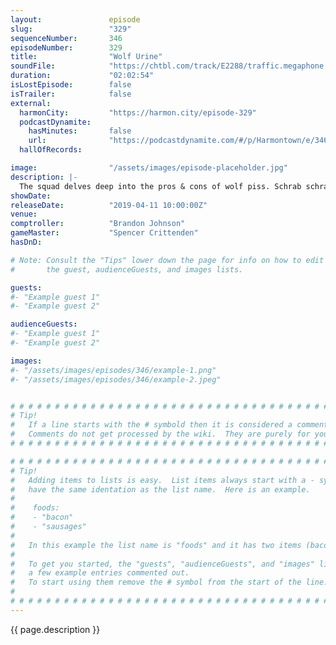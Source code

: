 ```yaml
---
layout:               episode
slug:                 "329"
sequenceNumber:       346
episodeNumber:        329
title:                "Wolf Urine"
soundFile:            "https://chtbl.com/track/E2288/traffic.megaphone.fm/STA6249527848.mp3?updated=1596655383"
duration:             "02:02:54"
isLostEpisode:        false
isTrailer:            false
external:
  harmonCity:         "https://harmon.city/episode-329"
  podcastDynamite:
    hasMinutes:       false
    url:              "https://podcastdynamite.com/#/p/Harmontown/e/346/329"
  hallOfRecords:      

image:                "/assets/images/episode-placeholder.jpg"
description: |-
  The squad delves deep into the pros & cons of wolf piss. Schrab schrabs Dan into a crater, while Brandon holds the ship together upon re-entry.
showDate:             
releaseDate:          "2019-04-11 10:00:00Z"
venue:                
comptroller:          "Brandon Johnson"
gameMaster:           "Spencer Crittenden"
hasDnD:               

# Note: Consult the "Tips" lower down the page for info on how to edit
#       the guest, audienceGuests, and images lists.

guests:
#- "Example guest 1"
#- "Example guest 2"

audienceGuests:
#- "Example guest 1"
#- "Example guest 2"

images:
#- "/assets/images/episodes/346/example-1.png"
#- "/assets/images/episodes/346/example-2.jpeg"


# # # # # # # # # # # # # # # # # # # # # # # # # # # # # # # # # # # # # # # # # # # # #
# Tip!
#   If a line starts with the # symbold then it is considered a comment.
#   Comments do not get processed by the wiki.  They are purely for your information.
# # # # # # # # # # # # # # # # # # # # # # # # # # # # # # # # # # # # # # # # # # # # #

# # # # # # # # # # # # # # # # # # # # # # # # # # # # # # # # # # # # # # # # # # # # #
# Tip!
#   Adding items to lists is easy.  List items always start with a - symbol and have
#   have the same identation as the list name.  Here is an example.
#
#    foods:
#    - "bacon"
#    - "sausages"
#
#   In this example the list name is "foods" and it has two items (bacon, and sausages).
#
#   To get you started, the "guests", "audienceGuests", and "images" lists below have
#   a few example entries commented out.
#   To start using them remove the # symbol from the start of the line.
#
# # # # # # # # # # # # # # # # # # # # # # # # # # # # # # # # # # # # # # # # # # # # #
---
```


<!-- The episode description will be rendered here -->
{{ page.description }}

<!-- Add your content BELOW here -->
<!-- vvvvvvvvvvvvvvvvvvvvvvvvvvv -->




<!-- ^^^^^^^^^^^^^^^^^^^^^^^^^^^ -->
<!-- Add your content ABOVE here -->

<!-- The episode gallery will be rendered here -->